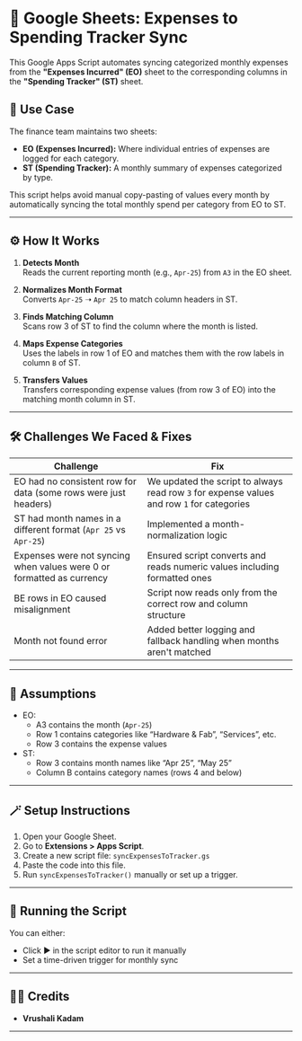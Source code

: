 # 🧾 Google Sheets: Expenses to Spending Tracker Sync

This Google Apps Script automates syncing categorized monthly expenses from the **"Expenses Incurred" (EO)** sheet to the corresponding columns in the **"Spending Tracker" (ST)** sheet.

## 📌 Use Case

The finance team maintains two sheets:
- **EO (Expenses Incurred):** Where individual entries of expenses are logged for each category.
- **ST (Spending Tracker):** A monthly summary of expenses categorized by type.

This script helps avoid manual copy-pasting of values every month by automatically syncing the total monthly spend per category from EO to ST.

---

## ⚙️ How It Works

1. **Detects Month**  
   Reads the current reporting month (e.g., `Apr-25`) from `A3` in the EO sheet.

2. **Normalizes Month Format**  
   Converts `Apr-25` ➝ `Apr 25` to match column headers in ST.

3. **Finds Matching Column**  
   Scans row 3 of ST to find the column where the month is listed.

4. **Maps Expense Categories**  
   Uses the labels in row 1 of EO and matches them with the row labels in column `B` of ST.

5. **Transfers Values**  
   Transfers corresponding expense values (from row 3 of EO) into the matching month column in ST.

---

## 🛠️ Challenges We Faced & Fixes

| Challenge | Fix |
|----------|-----|
| EO had no consistent row for data (some rows were just headers) | We updated the script to always read row `3` for expense values and row `1` for categories |
| ST had month names in a different format (`Apr 25` vs `Apr-25`) | Implemented a month-normalization logic |
| Expenses were not syncing when values were 0 or formatted as currency | Ensured script converts and reads numeric values including formatted ones |
| BE rows in EO caused misalignment | Script now reads only from the correct row and column structure |
| Month not found error | Added better logging and fallback handling when months aren't matched |

---

## 🧠 Assumptions

- EO:
  - A3 contains the month (`Apr-25`)
  - Row 1 contains categories like “Hardware & Fab”, “Services”, etc.
  - Row 3 contains the expense values
- ST:
  - Row 3 contains month names like “Apr 25”, “May 25”
  - Column B contains category names (rows 4 and below)

---

## 🪄 Setup Instructions

1. Open your Google Sheet.
2. Go to **Extensions > Apps Script**.
3. Create a new script file: `syncExpensesToTracker.gs`
4. Paste the code into this file.
5. Run `syncExpensesToTracker()` manually or set up a trigger.

---

## 🧪 Running the Script

You can either:
- Click ▶️ in the script editor to run it manually
- Set a time-driven trigger for monthly sync

---

## 👩‍💻 Credits

- **Vrushali Kadam** 

---
